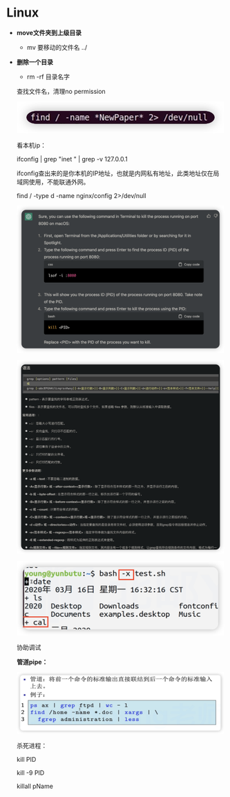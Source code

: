 # Linux

- **move文件夹到上级目录**
    - mv 要移动的文件名 ../
- **删除一个目录**
    - rm -rf 目录名字
    
    查找文件名，清理no permission
    
    ![Untitled](Linux/Untitled.png)
    
    看本机ip：
    
    ifconfig | grep "inet " | grep -v 127.0.0.1
    
    ifconfig查出来的是你本机的IP地址，也就是内网私有地址，此类地址仅在局域网使用，不能联通外网。
    
    find / -type d -name nginx/config 2>/dev/null
    
    ![Untitled](Linux/Untitled%201.png)
    
    ![Untitled](Linux/Untitled%202.png)
    
    ![Untitled](Linux/Untitled%203.png)
    
    协助调试
    
    **管道pipe：**
    
    ![Untitled](Linux/Untitled%204.png)
    
    杀死进程：
    
    kill PID
    
    kill -9 PID
    
    killall pName